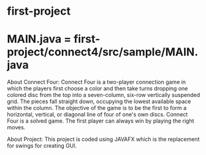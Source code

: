 # first-project
# MAIN.java = first-project/connect4/src/sample/MAIN.java
About Connect Four: Connect Four is a two-player connection game in which the players first choose a color and then take turns dropping one colored disc from the top into a seven-column, six-row vertically suspended grid. The pieces fall straight down, occupying the lowest available space within the column. The objective of the game is to be the first to form a horizontal, vertical, or diagonal line of four of one's own discs. Connect Four is a solved game. The first player can always win by playing the right moves.

About Project: This project is coded using JAVAFX which is the replacement for swings for creating GUI.
